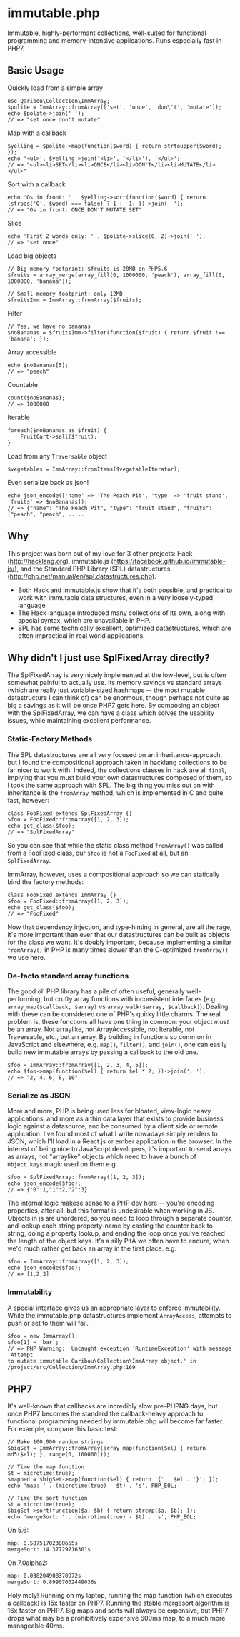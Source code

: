 # immutable.php
Immutable, highly-performant collections, well-suited for functional programming and memory-intensive applications. Runs especially fast in PHP7.

## Basic Usage
Quickly load from a simple array
```
use Qaribou\Collection\ImmArray;
$polite = ImmArray::fromArray(['set', 'once', 'don\'t', 'mutate']);
echo $polite->join(' ');
// => "set once don't mutate"
```
Map with a callback
```
$yelling = $polite->map(function($word) { return strtoupper($word); });
echo '<ul>', $yelling->join('<li>', '</li>'), '</ul>';
// => "<ul><li>SET</li><li>ONCE</li><li>DON'T</li><li>MUTATE</li></ul>"
```
Sort with a callback
```
echo 'Os in front: ' . $yelling->sort(function($word) { return (strpos('O', $word) === false) ? 1 : -1; })->join(' ');
// => "Os in front: ONCE DON'T MUTATE SET"
```
Slice
```
echo 'First 2 words only: ' . $polite->slice(0, 2)->join(' ');
// => "set once"
```
Load big objects
```
// Big memory footprint: $fruits is 20MB on PHP5.6
$fruits = array_merge(array_fill(0, 1000000, 'peach'), array_fill(0, 1000000, 'banana'));

// Small memory footprint: only 12MB
$fruitsImm = ImmArray::fromArray($fruits);
```
Filter
```
// Yes, we have no bananas
$noBananas = $fruitsImm->filter(function($fruit) { return $fruit !== 'banana'; });
```
Array accessible
```
echo $noBananas[5];
// => "peach"
```
Countable
```
count($noBananas);
// => 1000000
```
Iterable
```
foreach($noBananas as $fruit) {
    FruitCart->sell($fruit);
}
```
Load from any `Traversable` object
```
$vegetables = ImmArray::fromItems($vegetableIterator);
```
Even serialize back as json!
```
echo json_encode(['name' => 'The Peach Pit', 'type' => 'fruit stand', 'fruits' => $noBananas]);
// => {"name": "The Peach Pit", "type": "fruit stand", "fruits": ["peach", "peach", .....
```

## Why
This project was born out of my love for 3 other projects: Hack (http://hacklang.org), immutable.js (https://facebook.github.io/immutable-js/), and the Standard PHP Library (SPL) datastructures (http://php.net/manual/en/spl.datastructures.php).

* Both Hack and immutable.js show that it's both possible, and practical to work with immutable data structures, even in a very loosely-typed language
* The Hack language introduced many collections of its own, along with special syntax, which are unavailable in PHP.
* SPL has some technically excellent, optimized datastructures, which are often impractical in real world applications.

## Why didn't I just use SplFixedArray directly?
The SplFixedArray is very nicely implemented at the low-level, but is often somewhat painful to actually use. Its memory savings vs standard arrays (which are really just variable-sized hashmaps -- the most mutable datastructure I can think of) can be enormous, though perhaps not quite as big a savings as it will be once PHP7 gets here. By composing an object with the SplFixedArray, we can have a class which solves the usability issues, while maintaining excellent performance.

### Static-Factory Methods
The SPL datastructures are all very focused on an inheritance-approach, but I found the compositional approach taken in hacklang collections to be far nicer to work with. Indeed, the collections classes in hack are all `final`, implying that you must build your own datastructures composed of them, so I took the same approach with SPL. The big thing you miss out on with inheritance is the `fromArray` method, which is implemented in C and quite fast, however:

```
class FooFixed extends SplFixedArray {}
$foo = FooFixed::fromArray([1, 2, 3]);
echo get_class($foo);
// => "SplFixedArray"
```

So you can see that while the static class method `fromArray()` was called from a FooFixed class, our `$foo` is not a `FooFixed` at all, but an `SplFixedArray`.

ImmArray, however, uses a compositional approach so we can statically bind the factory methods:

```
class FooFixed extends ImmArray {}
$foo = FooFixed::fromArray([1, 2, 3]);
echo get_class($foo);
// => "FooFixed"
```

Now that dependency injection, and type-hinting in general, are all the rage, it's more important than ever that our datastructures can be built as objects for the class we want. It's doubly important, because implementing a similar `fromArray()` in PHP is many times slower than the C-optimized `fromArray()` we use here.

### De-facto standard array functions
The good ol' PHP library has a pile of often useful, generally well-performing, but crufty array functions with inconsistent interfaces (e.g. `array_map($callback, $array)` vs `array_walk($array, $callback)`). Dealing with these can be considered one of PHP's quirky little charms. The real problem is, these functions all have one thing in common: your object _must_ be an array. Not arraylike, not ArrayAccessible, not Iterable, not Traversable, etc., but an array. By building in functions so common in JavaScript and elsewhere, e.g. `map()`, `filter()`, and `join()`, one can easily build new immutable arrays by passing a callback to the old one.

```
$foo = ImmArray::fromArray([1, 2, 3, 4, 5]);
echo $foo->map(function($el) { return $el * 2; })->join(', ');
// => "2, 4, 6, 8, 10"
```

### Serialize as JSON
More and more, PHP is being used less for bloated, view-logic heavy applications, and more as a thin data layer that exists to provide business logic against a datasource, and be consumed by a client side or remote application. I've found most of what I write nowadays simply renders to JSON, which I'll load in a React.js or ember application in the browser. In the interest of being nice to JavaScript developers, it's important to send arrays as arrays, not "arraylike" objects which need to have a bunch of `Object.keys` magic used on them.e.g.

```
$foo = SplFixedArray::fromArray([1, 2, 3]);
echo json_encode($foo);
// => {"0":1,"1":2,"2":3}
```

The internal logic makese sense to a PHP dev here -- you're encoding properties, after all, but this format is undesirable when working in JS. Objects in js are unordered, so you need to loop through a separate counter, and lookup each string property-name by casting the counter back to string, doing a property lookup, and ending the loop once you've reached the length of the object keys. It's a silly PitA we often have to endure, when we'd much rather get back an array in the first place. e.g.

```
$foo = ImmArray::fromArray([1, 2, 3]);
echo json_encode($foo);
// => [1,2,3]
```

### Immutability
A special interface gives us an appropriate layer to enforce immutability. While the immutable.php datastructures implement `ArrayAccess`, attempts to push or set to them will fail.

```
$foo = new ImmArray();
$foo[1] = 'bar';
// => PHP Warning:  Uncaught exception 'RuntimeException' with message 'Attempt
to mutate immutable Qaribou\Collection\ImmArray object.' in
/project/src/Collection/ImmArray.php:169
```

## PHP7
It's well-known that callbacks are incredibly slow pre-PHPNG days, but once PHP7 becomes the standard the callback-heavy approach to functional programming needed by immutable.php will become far faster. For example, compare this basic test:

```
// Make 100,000 random strings
$bigSet = ImmArray::fromArray(array_map(function($el) { return md5($el); }, range(0, 100000)));

// Time the map function
$t = microtime(true);
$mapped = $bigSet->map(function($el) { return '{' . $el . '}'; });
echo 'map: ' . (microtime(true) - $t) . 's', PHP_EOL;

// Time the sort function
$t = microtime(true);
$bigSet->sort(function($a, $b) { return strcmp($a, $b); });
echo 'mergeSort: ' . (microtime(true) - $t) . 's', PHP_EOL;
```
On 5.6:
```
map: 0.58751702308655s
mergeSort: 14.37729716301s
```
On 7.0alpha2:
```
map: 0.038204908370972s
mergeSort: 0.89907002449036s
```
Holy moly! Running on my laptop, running the map function (which executes a callback) is 15x faster on PHP7. Running the stable mergesort algorithm is 16x faster on PHP7. Big maps and sorts will always be expensive, but PHP7 drops what may be a prohibitively expensive 600ms map, to a much more manageable 40ms.

